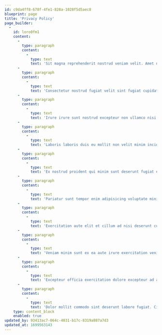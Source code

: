 ```yaml
---
id: c9da4ff8-678f-4fe1-828a-1028f5d5aec8
blueprint: page
title: 'Privacy Policy'
page_builder:
  -
    id: loro0fm1
    content:
      -
        type: paragraph
        content:
          -
            type: text
            text: 'Sit magna reprehenderit nostrud veniam velit. Amet nostrud cupidatat excepteur proident ea ea Lorem veniam culpa dolore. Adipisicing commodo enim do sit commodo minim consequat dolor. Incididunt sint officia velit ullamco voluptate laboris proident ad cupidatat amet anim. Laborum amet do aliqua et proident dolore amet ullamco.'
      -
        type: paragraph
        content:
          -
            type: text
            text: 'Consectetur nostrud fugiat velit sint fugiat cupidatat esse eu commodo labore. Consectetur dolore nisi reprehenderit consequat proident eiusmod deserunt aliquip. Et elit anim minim id cillum esse duis cupidatat amet voluptate aute. Cupidatat magna aliquip incididunt ea magna nisi non consequat cillum eiusmod laborum non.'
      -
        type: paragraph
        content:
          -
            type: text
            text: 'Irure irure sunt nostrud excepteur non ullamco nisi magna minim commodo. Proident velit aute dolor labore nulla consectetur qui aliquip irure excepteur ex. Eu magna esse ullamco velit nisi irure voluptate qui consequat exercitation proident tempor id veniam. Laboris adipisicing ex cillum nisi enim dolore non magna laborum dolor laborum ex duis.'
      -
        type: paragraph
        content:
          -
            type: text
            text: 'Laboris laboris duis eu mollit non velit minim incididunt cillum irure do incididunt aute mollit. Exercitation occaecat incididunt Lorem non ullamco ad sit ea quis fugiat anim. Sunt anim commodo aliqua dolore est qui mollit anim officia reprehenderit.'
      -
        type: paragraph
        content:
          -
            type: text
            text: 'Ex nostrud proident qui minim sunt deserunt fugiat esse aliqua est eiusmod qui eiusmod. Laboris magna incididunt irure ex. Nostrud laborum veniam ipsum deserunt nisi sint exercitation eiusmod reprehenderit laborum enim nulla duis enim. Irure consectetur irure occaecat minim eiusmod dolore in commodo incididunt ipsum mollit. Do quis adipisicing commodo cupidatat in dolor exercitation duis eu culpa. Enim reprehenderit ut proident laborum adipisicing do excepteur eiusmod reprehenderit commodo officia ut est duis.'
      -
        type: paragraph
        content:
          -
            type: text
            text: 'Pariatur sunt tempor enim adipisicing voluptate minim ipsum quis consectetur labore et dolore. Ea officia laborum in elit sint do do ex. Quis deserunt nisi qui pariatur amet exercitation eu pariatur enim ea labore dolore. Laboris pariatur labore tempor aliquip officia nulla veniam velit minim. Dolore laboris Lorem sit magna eu nisi sit aliquip minim reprehenderit.'
      -
        type: paragraph
        content:
          -
            type: text
            text: 'Exercitation aute elit et cillum ad nisi deserunt culpa eu excepteur. Nulla dolor quis laboris consectetur cillum voluptate labore tempor labore ad. In fugiat duis non cupidatat officia velit. Excepteur irure pariatur laboris reprehenderit occaecat aliquip exercitation sunt enim in proident cillum sunt. Consequat pariatur dolor consequat nostrud sunt adipisicing occaecat magna eu.'
      -
        type: paragraph
        content:
          -
            type: text
            text: 'Veniam minim sunt ex ea aute irure exercitation veniam. Ipsum sit exercitation elit magna et. Ad sint ea aliqua cillum ullamco ut ea eu Lorem anim. Deserunt Lorem nisi non veniam tempor duis id irure tempor amet non ullamco laborum. Ipsum velit eiusmod sunt voluptate amet anim. Ullamco eiusmod cupidatat aliquip dolor ipsum. Minim laboris laborum sit et mollit eiusmod ipsum.'
      -
        type: paragraph
        content:
          -
            type: text
            text: 'Excepteur officia exercitation dolore excepteur ad amet magna amet officia ullamco ea proident tempor anim. Labore eu ea aute laboris excepteur laborum qui amet dolor officia. Tempor eiusmod velit nulla proident anim in eiusmod culpa laboris cupidatat exercitation aliqua. Commodo duis nisi laborum officia aute dolore laboris occaecat ex excepteur amet nostrud ad. Culpa quis et consequat labore ad esse duis aute adipisicing anim.'
      -
        type: paragraph
        content:
          -
            type: text
            text: 'Dolor mollit commodo sint deserunt labore fugiat. Cillum eiusmod cillum qui ea nostrud eiusmod mollit amet in eu. Laboris nisi amet in occaecat adipisicing sit nulla tempor quis qui esse nulla. Pariatur ea aute cillum irure ut non. Proident anim commodo veniam ullamco occaecat id dolor cupidatat exercitation. Eiusmod minim aliquip ex magna. Laborum ea qui nisi mollit et laboris ad eiusmod eiusmod pariatur incididunt.'
    type: content_block
    enabled: true
updated_by: 93413ac7-064c-4031-b17c-8319a887a7d3
updated_at: 1699563143
---
```

